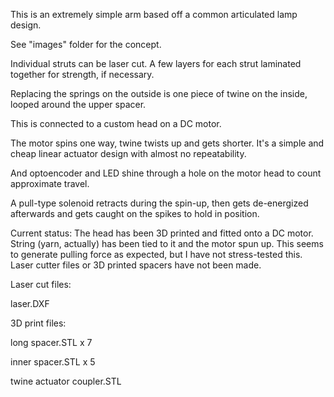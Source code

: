 This is an extremely simple arm based off a common articulated lamp design.

See "images" folder for the concept.


Individual struts can be laser cut.
A few layers for each strut laminated together for strength, if necessary.

Replacing the springs on the outside is one piece of twine on the inside, looped around the upper spacer.

This is connected to a custom head on a DC motor.


The motor spins one way, twine twists up and gets shorter. It's a simple and cheap linear actuator design with almost no repeatability.


And optoencoder and LED shine through a hole on the motor head to count approximate travel.

A pull-type solenoid retracts during the spin-up, then gets de-energized afterwards and gets caught on the spikes to hold in position.


Current status:
The head has been 3D printed and fitted onto a DC motor. String (yarn, actually) has been tied to it and the motor spun up. This seems to generate pulling force as expected, but I have not stress-tested this.
Laser cutter files or 3D printed spacers have not been made.


Laser cut files:

laser.DXF



3D print files:

long spacer.STL x 7

inner spacer.STL x 5

twine actuator coupler.STL
